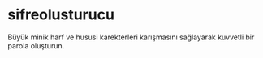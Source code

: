 # sifreolusturucu
Büyük minik harf ve hususi karekterleri karışmasını sağlayarak kuvvetli bir parola oluşturun.
